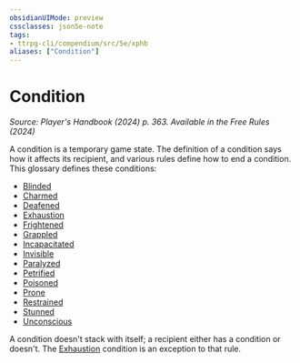 ```yaml
---
obsidianUIMode: preview
cssclasses: json5e-note
tags:
- ttrpg-cli/compendium/src/5e/xphb
aliases: ["Condition"]
---
```

# Condition
*Source: Player's Handbook (2024) p. 363. Available in the Free Rules (2024)* 

A condition is a temporary game state. The definition of a condition says how it affects its recipient, and various rules define how to end a condition. This glossary defines these conditions:

- [Blinded](Mechanics/rules/conditions.md#Blinded)  
- [Charmed](Mechanics/rules/conditions.md#Charmed)  
- [Deafened](Mechanics/rules/conditions.md#Deafened)  
- [Exhaustion](Mechanics/rules/conditions.md#Exhaustion)  
- [Frightened](Mechanics/rules/conditions.md#Frightened)  
- [Grappled](Mechanics/rules/conditions.md#Grappled)  
- [Incapacitated](Mechanics/rules/conditions.md#Incapacitated)  
- [Invisible](Mechanics/rules/conditions.md#Invisible)  
- [Paralyzed](Mechanics/rules/conditions.md#Paralyzed)  
- [Petrified](Mechanics/rules/conditions.md#Petrified)  
- [Poisoned](Mechanics/rules/conditions.md#Poisoned)  
- [Prone](Mechanics/rules/conditions.md#Prone)  
- [Restrained](Mechanics/rules/conditions.md#Restrained)  
- [Stunned](Mechanics/rules/conditions.md#Stunned)  
- [Unconscious](Mechanics/rules/conditions.md#Unconscious)  

A condition doesn't stack with itself; a recipient either has a condition or doesn't. The [Exhaustion](Mechanics/rules/conditions.md#Exhaustion) condition is an exception to that rule.